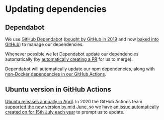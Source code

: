 # Updating dependencies

## Dependabot

We use [GitHub Dependabot](https://docs.github.com/en/github/administering-a-repository/keeping-your-dependencies-updated-automatically) 
([bought by GitHub in 2019](https://dependabot.com/blog/hello-github/) and now 
[baked into GitHub](https://github.blog/2020-06-01-keep-all-your-packages-up-to-date-with-dependabot/)) 
to manage our dependencies.

Whenever possible we let Dependabot update our dependencies automatically (by 
[automatically creating a PR](https://docs.github.com/en/github/administering-a-repository/managing-pull-requests-for-dependency-updates#about-github-dependabot-pull-requests)
for us to merge).

Dependabot will automatically update our npm dependencies, along with
[non-Docker dependencies in our GitHub Actions](https://github.blog/2020-06-25-dependabot-now-updates-your-actions-workflows/).


## Ubuntu version in GitHub Actions

[Ubuntu releases annually in April](https://wiki.ubuntu.com/Releases).  In 2020 the GitHub Actions team [supported the new version by mid June](https://github.com/actions/virtual-environments/issues/228#issuecomment-644065532), so we have [an issue automatically created on for 15th July each year](https://github.com/agilepathway/gauge-taiko-template/pull/17) to prompt us to update. 